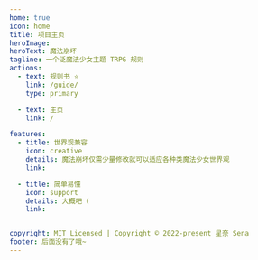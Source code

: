 ```yaml
---
home: true
icon: home
title: 项目主页
heroImage: 
heroText: 魔法崩坏
tagline: 一个泛魔法少女主题 TRPG 规则
actions:
  - text: 规则书 ⭐
    link: /guide/
    type: primary

  - text: 主页
    link: /

features:
  - title: 世界观兼容
    icon: creative
    details: 魔法崩坏仅需少量修改就可以适应各种类魔法少女世界观
    link: 

  - title: 简单易懂
    icon: support
    details: 大概吧（
    link: 


copyright: MIT Licensed | Copyright © 2022-present 星奈 Sena
footer: 后面没有了哦~
---
```


